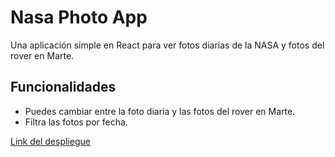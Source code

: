 # Nasa Photo App

Una aplicación simple en React para ver fotos diarias de la NASA y fotos del rover en Marte.

## Funcionalidades

- Puedes cambiar entre la foto diaria y las fotos del rover en Marte.
- Filtra las fotos por fecha.


[Link del despliegue](https://stately-malasada-61d6f5.netlify.app/)
